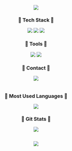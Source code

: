 <div align="center">

  <img src="https://capsule-render.vercel.app/api?type=waving&color=black&height=160&section=header&text=shdudtj&fontSize=40" />
  
<div align="center">
    <h3>🩶 Tech Stack 🩶</h3>
  	<img src="https://img.shields.io/badge/JavaScript-F7DF1E?style=flat&logo=JavaScript&logoColor=white" />
  	<img src="https://img.shields.io/badge/HTML5-E34F26?style=flat&logo=HTML5&logoColor=white" />
  	<img src="https://img.shields.io/badge/CSS3-1572B6?style=flat&logo=CSS3&logoColor=white" />
<br>
    <h3>🩶 Tools 🩶</h3>
    <img src="https://img.shields.io/badge/Eclipse IDE-2C2255?style=flat&logo=Eclipse IDE&logoColor=white" />
    <img src="https://img.shields.io/badge/Visual Studio Code-007ACC?style=flat&logo=Visual Studio Code&logoColor=white" />
<br>
    <h3>🩶 Contact 🩶</h3>
    <img src="https://img.shields.io/badge/Gmail-EA4335?style=flat&logo=Gmail&logoColor=white" />
  
</div>

<br>

  <h3>🩶 Most Used Languages 🩶</h3>
  <img src="https://github-readme-stats.vercel.app/api/top-langs/?username=shdudtj&layout=compact">
  
<br>

 <h3>🩶 Git Stats 🩶</h3>
 <img src="https://github-readme-stats.vercel.app/api?username=shdudtj&show_icons=true">

<br>
<br>

<a href="https://hits.seeyoufarm.com"><img src="https://hits.seeyoufarm.com/api/count/incr/badge.svg?url=https%3A%2F%2Fgithub.com%2Fshdudtj%2Fhit-counter&count_bg=%23000000&title_bg=%23000000&icon=&icon_color=%23FFFFFF&title=hits&edge_flat=false"/></a>

</div>
